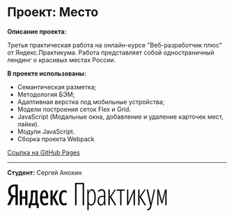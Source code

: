 # Проект: Место

**Описание проекта:**

Третья практическая работа на онлайн-курсе "Веб-разработчик плюс" от Яндекс.Практикума. Работа представляет собой одностраничный лендинг о красивых местах России. 

**В проекте использованы:**

- Семантическая разметка;
- Методология БЭМ;
- Адаптивная верстка под мобильные устройства;
- Модели построения сеток Flex и Grid.
- JavaScript (Модальные окна, добавление и удаление карточек мест, лайки).
- Модули JavaScript.
- Сборка проекта Webpack

[Ссылка на GitHub Pages](https://sergeianokhin.github.io/mesto-project/)

---

**Студент:** Сергей Анохин

![Логотип Яндекса](./src/images/yandex-logo.svg)